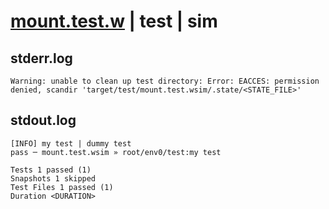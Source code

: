 # [mount.test.w](../../../../../../examples/tests/sdk_tests/container/mount.test.w) | test | sim

## stderr.log
```log
Warning: unable to clean up test directory: Error: EACCES: permission denied, scandir 'target/test/mount.test.wsim/.state/<STATE_FILE>'
```

## stdout.log
```log
[INFO] my test | dummy test
pass ─ mount.test.wsim » root/env0/test:my test

Tests 1 passed (1)
Snapshots 1 skipped
Test Files 1 passed (1)
Duration <DURATION>
```

